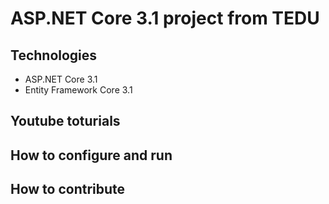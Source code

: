 # ASP.NET Core 3.1 project from TEDU
## Technologies
- ASP.NET Core 3.1
- Entity Framework Core 3.1
## Youtube toturials
## How to configure and run
## How to contribute